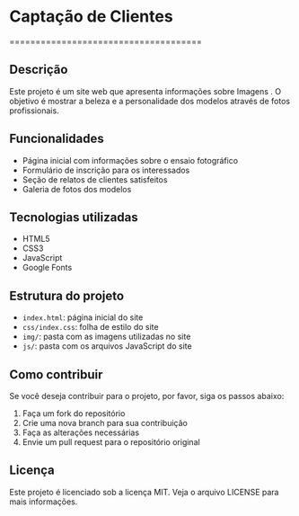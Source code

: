 # Captação de Clientes

=====================================

## Descrição

Este projeto é um site web que apresenta informações sobre Imagens
. O objetivo é mostrar a beleza e a personalidade dos modelos através de fotos profissionais.

## Funcionalidades

* Página inicial com informações sobre o ensaio fotográfico
* Formulário de inscrição para os interessados
* Seção de relatos de clientes satisfeitos
* Galeria de fotos dos modelos

## Tecnologias utilizadas

* HTML5
* CSS3
* JavaScript
* Google Fonts

## Estrutura do projeto

* `index.html`: página inicial do site
* `css/index.css`: folha de estilo do site
* `img/`: pasta com as imagens utilizadas no site
* `js/`: pasta com os arquivos JavaScript do site

## Como contribuir

Se você deseja contribuir para o projeto, por favor, siga os passos abaixo:

1. Faça um fork do repositório
2. Crie uma nova branch para sua contribuição
3. Faça as alterações necessárias
4. Envie um pull request para o repositório original

## Licença

Este projeto é licenciado sob a licença MIT. Veja o arquivo LICENSE para mais informações.